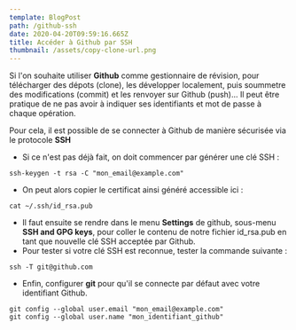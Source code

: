 ```yaml
---
template: BlogPost
path: /github-ssh
date: 2020-04-20T09:59:16.665Z
title: Accéder à Github par SSH
thumbnail: /assets/copy-clone-url.png
---
```

Si l'on souhaite utiliser **Github** comme gestionnaire de révision, pour télécharger des dépots (clone), les développer localement, puis soummetre des modifications (commit) et les renvoyer sur Github (push)... Il peut être pratique de ne pas avoir à indiquer ses identifiants et mot de passe à chaque opération.

Pour cela, il est possible de se connecter à Github de manière sécurisée via le protocole **SSH**

* Si ce n'est pas déjà fait, on doit commencer par générer une clé SSH :

`ssh-keygen -t rsa -C "mon_email@example.com"`

* On peut alors copier le certificat ainsi généré accessible ici :

`cat ~/.ssh/id_rsa.pub`

* Il faut ensuite se rendre dans le menu **Settings** de github, sous-menu **SSH and GPG keys**, pour coller le contenu de notre fichier id_rsa.pub en tant que nouvelle clé SSH acceptée par Github.  
* Pour tester si votre clé SSH est reconnue, tester la commande suivante :

`ssh -T git@github.com`

* Enfin, configurer **git** pour qu'il se connecte par défaut avec votre identifiant Github.

```
git config --global user.email "mon_email@example.com"
git config --global user.name "mon_identifiant_github"
```
